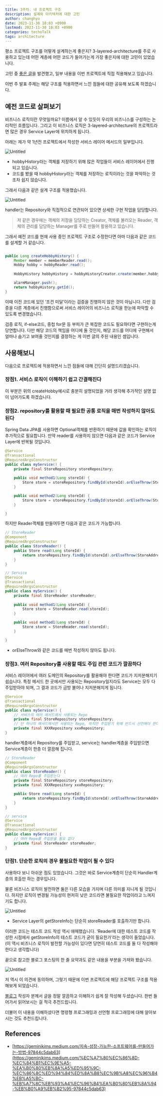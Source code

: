 ```yaml
---
title: 3주차. 내 프로젝트 구조
description: 설계와 아키텍처에 대한 고민
author: changhyo
date: 2023-11-30 18:03 +0900
lastmod: 2023-11-30 18:03 +0900
categories: techoTalk
tags: architecture
---
```


평소 프로젝트 구조를 어떻게 설계하는게 좋은지? 3-layered-architecture를 주로 사용하고 있는데 어떤 계층에 어떤 코드가 들어가는게 가장 좋은지에 대한 고민이 있었습니다. 

고민 중 [좋은 글](https://geminikims.medium.com/%EC%A7%80%EC%86%8D-%EC%84%B1%EC%9E%A5-%EA%B0%80%EB%8A%A5%ED%95%9C-%EC%86%8C%ED%94%84%ED%8A%B8%EC%9B%A8%EC%96%B4%EB%A5%BC-%EB%A7%8C%EB%93%A4%EC%96%B4%EA%B0%80%EB%8A%94-%EB%B0%A9%EB%B2%95-97844c5dab63)을 발견했고, 일부 내용을 이번 프로젝트에 직접 적용해보고 있습니다. 

이번 주 발표 주제는 해당 구조를 적용하면서 느낀 점들에 대한 공유해 보도록 하겠습니다.

## 예전 코드로 살펴보기

비즈니스 로직이란 무엇일까요? 이름에서 알 수 있듯이 우리의 비즈니스를 구성하는 논리적인 흐름입니다. 그리고 이 비즈니스 로직은 3-layered-architecture의 프로젝트라면 많은 경우 Service Layer에 위치하게 됩니다.

아래는 제가 약 1년전 프로젝트에서 작성한 서비스 레이어 메서드의 일부입니다.

![Untitled](https://github.com/lotteon2/lotteon2.github.io/assets/25142537/22a93499-8a69-4a8a-ae2e-e8aa3a6e23f5)

- hobbyHistory라는 객체를 저장하기 위해 많은 작업들이 서비스 레이어에서 진행되고 있습니다.
- 코드를 봤을 때 hobbyHistory라는 객체를 저장하는 로직이라는 것을 파악하는 것조차 쉽지 않습니다.

그래서 다음과 같은 설계 구조를 적용했습니다.

![Untitled](https://github.com/lotteon2/lotteon2.github.io/assets/25142537/7fb3c6d7-2b6a-4fec-b22e-db0be066022a)

handler는 Repository와 직접적으로 연관되어 있으면 상세한 구현 작업을 담당합니다.

> 저 같은 경우에는 객체의 저장을 담당하는 Creator, 객체를 불러오는 Reader, 객체의 관리를 담당하는 Manager를 주로 만들어 활용하고 있습니다.
> 

그래서 예전 코드를 현재 사용 중인 프로젝트 구조로 수정한다면 아마 다음과 같은 코드를 설계할 거 같습니다.

```java

public Long createHobbyHistory() {
    Member member = memberReader.read();
    Hobby hobby = hobbyReader.read();
		
    HobbyHistory hobbyHistory = hobbyHistoryCreator.create(member,hobby);

    alarmManager.push();
    return hobbyHistory.getId();
}
```

이때 이전 코드에 있던 ‘조건 미달’이라는 검증을 진행하지 않은 것이 아닙니다. 다만 검증을 다른 계층에서 진행함으로써 서비스 레이어의 비즈니스 로직을 한눈에 파악할 수 있도록 변경했습니다. 

검증 로직, if-else코드, 중첩 for문 등 부피가 큰 복잡한 코드도 필요하다면 구현하는게 당연합니다. 다만 해당 코드의 책임을 어디에 둘 것인지, 해당 코드를 어디에 구현해서 얼마나 숨기고 보여줄 것인지를 결정하는 게 이번 글의 주된 내용인 셈입니다.

## 사용해보니

다음으로 프로젝트에 적용하면서 느낀 점들에 대해 간단히 설명드리겠습니다.

### 장점1. 서비스 로직이 이해하기 쉽고 간결해진다

이 부분은 위의 createHobby예시로 충분히 설명되었을 거라 생각해 추가적인 설명 없이 넘어가도록 하겠습니다.

### 장점2. repository를 활용할 때 필요한 공통 로직을 매번 작성하지 않아도 된다

Spring Data JPA를 사용하면 Optional객체를 반환하기 때문에 값을 확인하는 로직이 추가적으로 필요합니다. 만약 reader를 사용하지 않으면 다음과 같은 코드가 Service Layer에 반복될 것입니다.

```java
@Service
@Transactional
@RequiredArgsConstructor
public class myService() {
    private final StoreRepository storeRepository;
		
    public void method1(Long storeId) {
        Store store = storeRepository.findById(storeId).orElseThrow(StoreAddressNotFoundException::new);
    }

    public void method2(Long storeId) {
        Store store = storeRepository.findById(storeId).orElseThrow(StoreAddressNotFoundException::new);
    }

}
```

하지만 Reader객체를 만들어두면 다음과 같은 코드가 가능합니다.

```java
// StoreReader
@Component
@RequiredArgsConstructor
public class StoreReader() {
    public Store read(Long storeId) {
        return storeRepository.findById(storeId).orElseThrow(StoreAddressNotFoundException::new);
    }
}

// Service
@Service
@Transactional
@RequiredArgsConstructor
public class myService() {
    private final StoreReader storeReader;		
		
    public void method1(Long storeId) {
        Store store = StoreReader.read(storeId);
    }

    public void method1(Long storeId) {
        Store store = StoreReader.read(storeId);
    }

}
```

- orElseThrow와 같은 코드를 매번 작성하지 않아도 됩니다.

### 장점3. 여러 Repository를 사용할 때도 주입 관련 코드가 깔끔하다

서비스 레이어에서 여러 도메인의 Repository를 활용해야 한다면 코드가 지저분해지기 쉽습니다. 특정 메서드 한 곳에서만 사용되는 Repository일지라도 Service는 모두 다 주입받아야 되며, 그 결과 코드가 금방 불어나 지저분해지게 됩니다.

```java
@Service
@Transactional
@RequiredArgsConstructor
public class myService() {
    // 서비스의 여러 메서드에서 사용되는 Repo
    private final StoreRepository storeRepository;
    // 단 하나의 메서드에서만 사용되는 Repo, 하지만 주입받기 위해 반드시 선언해야 한다 
    private final XXXRepository xxxRepository; 
}
```

handler계층에서 Repository를 주입받고, service는 handler계층을 주입받으면  Service계층이 한층 더 깔끔해 집니다.

```java
// StoreReader
@Component
@RequiredArgsConstructor
public class StoreReader() {
    // 여러 Repo를 주입받는다
    private final StoreRepository storeRepository;
    private final XXXRepository xxxRepository; 

    public Store read(Long storeId) {
        return storeRepository.findById(storeId).orElseThrow(StoreAddressNotFoundException::new);
    }
}

// service
@Service
@Transactional
@RequiredArgsConstructor
public class myService() {
    // 여러 Repo를 주입받을 필요 없다
    private final StoreReader storeReader;
}
```

### 단점1. 단순한 로직의 경우 불필요한 작업이 될 수 있다

사용하다 보니 아쉬운 점도 있었습니다. 그것은 바로 Service계층이 단순히 Handler계층의 호출만 하는 경우입니다. 

물론 비즈니스 로직이 발전하면 둘은 다른 모습을 가지며 다른 의미를 지니게 될 것입니다. 하지만 로직이 변경될 가능성이 현저히 낮은 코드라면 불필요한 작업이라고 느껴지기도 합니다.

![Untitled](https://github.com/lotteon2/lotteon2.github.io/assets/25142537/b782b244-3b58-4e93-b91f-cb4de71e8121)

- Service Layer의 getStoreInfo는 단순히 storeReader를 호출하기만 합니다.

이러한 코드는 테스트 코드 작성 역시 애매했습니다. ‘Reader에 대한 테스트 코드를 작성한 시점에서 getStoreInfo의 테스트 코드가 굳이 필요한가’라는 생각이 들었습니다. (이 역시 비즈니스 로직이 발전할 가능성이 있다면 당연히 테스트 코드를 둘 다 작성해야 한다고 생각합니다)

끝으로 참고한 블로그 포스팅의 한 줄 요약과도 같은 내용을 부분을 가져와 봤습니다.

![Untitled](https://github.com/lotteon2/lotteon2.github.io/assets/25142537/87621af4-4cec-4134-a529-9def367752b6)

저 역시 이 의견에 동의하며, 그렇기 때문에 이번 프로젝트에 해당 프로젝트 구조를 적용해보게 되었습니다. 

[블로그](https://geminikims.medium.com/%EC%A7%80%EC%86%8D-%EC%84%B1%EC%9E%A5-%EA%B0%80%EB%8A%A5%ED%95%9C-%EC%86%8C%ED%94%84%ED%8A%B8%EC%9B%A8%EC%96%B4%EB%A5%BC-%EB%A7%8C%EB%93%A4%EC%96%B4%EA%B0%80%EB%8A%94-%EB%B0%A9%EB%B2%95-97844c5dab63) 작성자 분께서 글을 정말 깔끔하고 이해하기 쉽게 잘 작성해 두셨습니다. 한번 들어가서 읽어보시는 걸 적극 추천드립니다. 

더불어 이 내용을 이해하셨다면 명령형 프로그래밍과 선언형 프로그래밍에 대해 알아보시는 것도 추천드립니다.

## References

- [https://geminikims.medium.com/지속-성장-가능한-소프트웨어를-만들어가는-방법-97844c5dab63](https://geminikims.medium.com/%EC%A7%80%EC%86%8D-%EC%84%B1%EC%9E%A5-%EA%B0%80%EB%8A%A5%ED%95%9C-%EC%86%8C%ED%94%84%ED%8A%B8%EC%9B%A8%EC%96%B4%EB%A5%BC-%EB%A7%8C%EB%93%A4%EC%96%B4%EA%B0%80%EB%8A%94-%EB%B0%A9%EB%B2%95-97844c5dab63)
